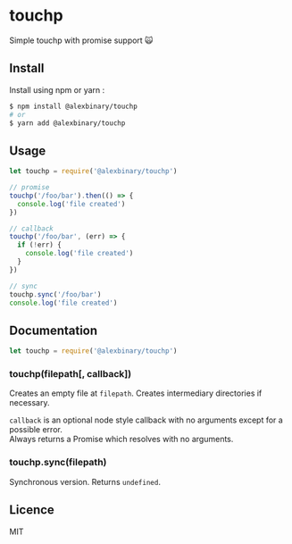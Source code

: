 # touchp

Simple touchp with promise support 🙀

## Install

Install using npm or yarn :

```bash
$ npm install @alexbinary/touchp
# or
$ yarn add @alexbinary/touchp
```

## Usage

```javascript
let touchp = require('@alexbinary/touchp')

// promise
touchp('/foo/bar').then(() => {
  console.log('file created')
})

// callback
touchp('/foo/bar', (err) => {
  if (!err) {
    console.log('file created')
  }
})

// sync
touchp.sync('/foo/bar')
console.log('file created')
```

## Documentation

```javascript
let touchp = require('@alexbinary/touchp')
```

### touchp(filepath[, callback])

Creates an empty file at `filepath`.
Creates intermediary directories if necessary.

`callback` is an optional node style callback with no arguments except for a possible error.  
Always returns a Promise which resolves with no arguments.

### touchp.sync(filepath)

Synchronous version. Returns `undefined`.

## Licence

MIT
